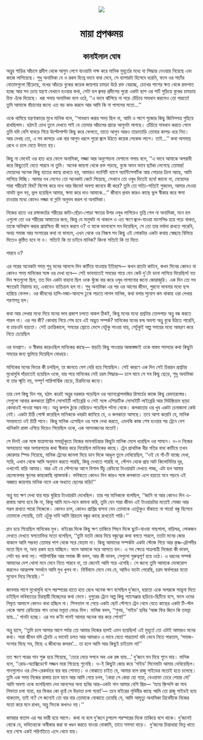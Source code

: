 <div align=center> <img src="./../metadata/images/মায়া-প্রপঞ্চময়.jpg" align="center" ></div>
<h1 align=center>মায়া প্রপঞ্চময়</h1>
<h2 align=center>কানাইলাল ঘোষ</h2>
&#x985;&#x9A8;&#x9CD;&#x9A8;&#x9C1;&#x9B0; &#x9B6;&#x9BE;&#x9DC;&#x9BF;&#x9B0; &#x986;&#x981;&#x99A;&#x9B2;&#x9C7; &#x9AA;&#x9CD;&#x9B0;&#x9A6;&#x9C0;&#x9AA; &#x9A5;&#x9C7;&#x995;&#x9C7; &#x986;&#x997;&#x9C1;&#x9A8; &#x9B2;&#x9C7;&#x997;&#x9C7; &#x9AF;&#x9BE;&#x993;&#x9DF;&#x9BE;&#x99F;&#x9BE; &#x9B2;&#x995;&#x9CD;&#x9B7; &#x995;&#x9B0;&#x9C7; &#x9AE;&#x9BE;&#x9A8;&#x9BF;&#x995; &#x9AE;&#x9C1;&#x9B9;&#x9C2;&#x9B0;&#x9CD;&#x9A4;&#x9C7;&#x9B0; &#x9AE;&#x9A7;&#x9CD;&#x9AF;&#x9C7; &#x9AF;&#x9BE; &#x9B8;&#x9BF;&#x9A6;&#x9CD;&#x9A7;&#x9BE;&#x9A8;&#x9CD;&#x9A4; &#x9A8;&#x9C7;&#x993;&#x9DF;&#x9BE;&#x9B0; &#x9A8;&#x9BF;&#x9DF;&#x9C7;&#x99B;&#x9C7; &#x98F;&#x9AC;&#x982; &#x995;&#x9BE;&#x99C;&#x9C7; &#x9B2;&#x9BE;&#x997;&#x9BF;&#x9DF;&#x9C7;&#x99B;&#x9C7;&#x964; &#x9B6;&#x9C1;&#x9A7;&#x9C1; &#x985;&#x9A8;&#x9BE;&#x9AE;&#x9BF;&#x995;&#x9BE; &#x9AF;&#x9C7; &#x993; &#x9B0;&#x995;&#x9AE; &#x9B9;&#x9BF;&#x982;&#x9B8;&#x9CD;&#x9B0; &#x9AD;&#x9BE;&#x9AC;&#x9C7; &#x9AC;&#x9BE;&#x9A7;&#x9BE; &#x9A6;&#x9C7;&#x9AC;&#x9C7;, &#x9B8;&#x9C7; &#x9AC;&#x9CD;&#x9AF;&#x9BE;&#x9AA;&#x9BE;&#x9B0;&#x99F;&#x9BE; &#x9B9;&#x9BF;&#x9B8;&#x9C7;&#x9AC;&#x9C7; &#x9A7;&#x9B0;&#x9C7;&#x9A8;&#x9BF;, &#x9AB;&#x9B2;&#x9C7; &#x993;&#x9B0; &#x9B6;&#x9BE;&#x9B0;&#x9CD;&#x99F;&#x9C7;&#x9B0; &#x9AC;&#x9CB;&#x9A4;&#x9BE;&#x9AE;&#x997;&#x9C1;&#x9B2;&#x9CB; &#x99B;&#x9BF;&#x981;&#x9DC;&#x9C7;&#x99B;&#x9C7;, &#x9A8;&#x996;&#x9C7;&#x9B0; &#x986;&#x981;&#x99A;&#x9DC;&#x9C7; &#x9AC;&#x9C1;&#x995;&#x9C7;&#x9B0; &#x995;&#x9DF;&#x9C7;&#x995; &#x99C;&#x9BE;&#x9DF;&#x997;&#x9BE;&#x9DF; &#x99A;&#x9BE;&#x9AE;&#x9DC;&#x9BE; &#x989;&#x9A0;&#x9C7; &#x9B0;&#x995;&#x9CD;&#x9A4; &#x9AC;&#x9C7;&#x9B0;&#x99A;&#x9CD;&#x99B;&#x9C7;, &#x99A;&#x9CB;&#x996;&#x9C7;&#x9B0; &#x9AA;&#x9BE;&#x9B6;&#x9C7;&#x9B0; &#x995;&#x9CD;&#x9B7;&#x9A4; &#x9A5;&#x9C7;&#x995;&#x9C7; &#x9B0;&#x995;&#x9CD;&#x9A4;&#x9AA;&#x9BE;&#x9A4; &#x9B9;&#x99A;&#x9CD;&#x99B;&#x9C7; &#x986;&#x9B0; &#x9B8;&#x9AC; &#x99A;&#x9C7;&#x9DF;&#x9C7; &#x9AF;&#x9A8;&#x9CD;&#x9A4;&#x9CD;&#x9B0;&#x9A3;&#x9BE; &#x9AF;&#x9C7;&#x996;&#x9BE;&#x9A8;&#x9C7; &#x9B9;&#x993;&#x9DF;&#x9BE;&#x9B0; &#x995;&#x9A5;&#x9BE;, &#x9B8;&#x9C7;&#x99F;&#x9BE; &#x9B9;&#x9B2; &#x99C;&#x9CD;&#x9AC;&#x9B2;&#x9A8;&#x9CD;&#x9A4; &#x9AA;&#x9CD;&#x9B0;&#x9A6;&#x9C0;&#x9AA;&#x9C7;&#x9B0; &#x9AA;&#x9C1;&#x9B0;&#x9CB; &#x98F;&#x995;&#x99F;&#x9BE; &#x99B;&#x9BE;&#x9AA; &#x993;&#x9B0; &#x9B6;&#x9BE;&#x9B0;&#x9CD;&#x99F; &#x9AA;&#x9C1;&#x9DC;&#x9BF;&#x9DF;&#x9C7; &#x9AC;&#x9C1;&#x995;&#x9C7;&#x9B0; &#x99A;&#x9BE;&#x9AE;&#x9DC;&#x9BE;&#x9DF; &#x99A;&#x9BF;&#x9B9;&#x9CD;&#x9A8; &#x98F;&#x981;&#x995;&#x9C7; &#x9A6;&#x9BF;&#x9DF;&#x9C7;&#x99B;&#x9C7;&#x964; &#x9A7;&#x9B0;&#x9BE; &#x997;&#x9B2;&#x9BE;&#x9DF; &#x985;&#x9A8;&#x9BE;&#x9AE;&#x9BF;&#x995;&#x9BE; &#x9AC;&#x9B2;&#x9C7; &#x993;&#x9A0;&#x9C7;, &#x2018;&#x2018;&#x98F; &#x9AD;&#x9BE;&#x9AC;&#x9C7; &#x99D;&#x9BE;&#x981;&#x9AA;&#x9BF;&#x9DF;&#x9C7; &#x9A8;&#x9BE; &#x9AA;&#x9DC;&#x9C7; &#x99A;&#x9C7;&#x981;&#x99A;&#x9BF;&#x9DF;&#x9C7; &#x9B8;&#x9BE;&#x9AC;&#x9A7;&#x9BE;&#x9A8; &#x995;&#x9B0;&#x9B2;&#x9C7;&#x993; &#x9A4;&#x9CB; &#x9AA;&#x9BE;&#x9B0;&#x9A4;&#x9C7;! &#x9A4;&#x9C1;&#x9AE;&#x9BF; &#x986;&#x9AE;&#x9BE;&#x995;&#x9C7; &#x9AC;&#x9BE;&#x981;&#x99A;&#x9BE;&#x9A8;&#x9CB;&#x9B0; &#x99C;&#x9A8;&#x9CD;&#x9AF;&#x9C7; &#x98F;&#x9A4; &#x9AC;&#x9DC; &#x995;&#x9BE;&#x9A3;&#x9CD;&#x9A1; &#x995;&#x9B0;&#x9B2;&#x9C7; &#x986;&#x9B0; &#x986;&#x9AE;&#x9BF; &#x995;&#x9BF; &#x9A8;&#x9BE; &#x9AA;&#x9BE;&#x997;&#x9B2;&#x9C7;&#x9B0; &#x9AE;&#x9A4;&#x9CB;...&#x2019;&#x2019;<br> <br>&#x993;&#x995;&#x9C7; &#x9A5;&#x9BE;&#x9AE;&#x9BF;&#x9DF;&#x9C7; &#x9AF;&#x9A8;&#x9CD;&#x9A4;&#x9CD;&#x9B0;&#x9A3;&#x9BE;&#x995;&#x9BE;&#x9A4;&#x9B0; &#x9AE;&#x9C1;&#x996;&#x9C7; &#x9AE;&#x9BE;&#x9A8;&#x9BF;&#x995; &#x9AC;&#x9B2;&#x9C7;, &#x2018;&#x2018;&#x9B8;&#x9BE;&#x9AC;&#x9A7;&#x9BE;&#x9A8; &#x995;&#x9B0;&#x9BE;&#x9B0; &#x9B8;&#x9AE;&#x9DF; &#x99B;&#x9BF;&#x9B2; &#x9A8;&#x9BE;, &#x986;&#x9AE;&#x9BF; &#x993; &#x9AA;&#x9BE;&#x9B6;&#x9C7; &#x9AA;&#x9C1;&#x99C;&#x9CB;&#x9B0; &#x995;&#x9BF;&#x99B;&#x9C1; &#x99C;&#x9BF;&#x9A8;&#x9BF;&#x9B8;&#x9AA;&#x9A4;&#x9CD;&#x9B0; &#x997;&#x9C1;&#x99B;&#x9BF;&#x9DF;&#x9C7; &#x9B0;&#x9BE;&#x996;&#x99B;&#x9BF;&#x9B2;&#x9BE;&#x9AE;&#x964; &#x9B9;&#x9A0;&#x9BE;&#x9CE;&#x987; &#x99A;&#x9CB;&#x996; &#x9A4;&#x9C1;&#x9B2;&#x9C7; &#x9A6;&#x9C7;&#x996;&#x9A4;&#x9C7; &#x9AA;&#x9BE;&#x987; &#x9AF;&#x9C7; &#x9A4;&#x9CB;&#x9AE;&#x9BE;&#x9B0; &#x986;&#x981;&#x99A;&#x9B2;&#x9C7;&#x9B0; &#x9AA;&#x9CD;&#x9B0;&#x9BE;&#x9A8;&#x9CD;&#x9A4;&#x9C7; &#x986;&#x997;&#x9C1;&#x9A8;&#x99F;&#x9BE; &#x9B2;&#x9BE;&#x997;&#x99B;&#x9C7;&#x964; &#x99A;&#x9C7;&#x981;&#x99A;&#x9BF;&#x9DF;&#x9C7; &#x9B8;&#x9BE;&#x9AC;&#x9A7;&#x9BE;&#x9A8; &#x995;&#x9B0;&#x9A4;&#x9C7; &#x997;&#x9C7;&#x9B2;&#x9C7; &#x9A4;&#x9C1;&#x9AE;&#x9BF; &#x9AF;&#x9A6;&#x9BF; &#x9AC;&#x9C7;&#x9B6;&#x9BF; &#x998;&#x9BE;&#x9AC;&#x9DC;&#x9C7; &#x997;&#x9BF;&#x9DF;&#x9C7; &#x989;&#x9B2;&#x9CD;&#x99F;&#x9CB;&#x9AA;&#x9BE;&#x9B2;&#x9CD;&#x99F;&#x9BE; &#x995;&#x9BF;&#x99B;&#x9C1; &#x995;&#x9B0;&#x9C7; &#x9AB;&#x9C7;&#x9B2;&#x9A4;&#x9C7;, &#x9A4;&#x9BE;&#x9A4;&#x9C7; &#x986;&#x997;&#x9C1;&#x9A8; &#x986;&#x9B0;&#x993; &#x9A4;&#x9BE;&#x9DC;&#x9BE;&#x9A4;&#x9BE;&#x9DC;&#x9BF; &#x9A4;&#x9CB;&#x9AE;&#x9BE;&#x9B0; &#x995;&#x9BE;&#x9AA;&#x9DC; &#x9A7;&#x9B0;&#x9C7; &#x9A8;&#x9BF;&#x9A4;&#x964; &#x986;&#x9B0; &#x9A6;&#x9C7;&#x996;&#x99B; &#x9A4;&#x9CB;, &#x98F; &#x9B8;&#x9AC; &#x995;&#x9BE;&#x9AA;&#x9DC;&#x9C7; &#x98F;&#x995; &#x9AC;&#x9BE;&#x9B0; &#x986;&#x997;&#x9C1;&#x9A8; &#x9A7;&#x9B0;&#x9B2;&#x9C7; &#x9AA;&#x9C1;&#x9B0;&#x9CB; &#x99C;&#x9CD;&#x9AC;&#x9B2;&#x9C7; &#x989;&#x9A0;&#x9A4;&#x9C7; &#x995;&#x9DF;&#x9C7;&#x995; &#x9B8;&#x9C7;&#x995;&#x9C7;&#x9A8;&#x9CD;&#x9A1; &#x9B2;&#x9BE;&#x997;&#x9C7;&#x964; &#x9A4;&#x9BE;&#x987;...&#x2019;&#x2019; &#x995;&#x9A5;&#x9BE; &#x985;&#x9B8;&#x9AE;&#x9BE;&#x9AA;&#x9CD;&#x9A4; &#x9B0;&#x9C7;&#x996;&#x9C7; &#x993; &#x99A;&#x9B2;&#x9C7; &#x9AF;&#x9C7;&#x9A4;&#x9C7; &#x989;&#x9A6;&#x9CD;&#x9AF;&#x9A4; &#x9B9;&#x9DF;&#x964;&#xA0;<br> <br>&#x995;&#x9BF;&#x99B;&#x9C1; &#x9A8;&#x9BE; &#x9AD;&#x9C7;&#x9AC;&#x9C7;&#x987; &#x993;&#x9B0; &#x9B9;&#x9BE;&#x9A4; &#x9A7;&#x9B0;&#x9C7; &#x9AB;&#x9C7;&#x9B2;&#x9C7; &#x985;&#x9A8;&#x9BE;&#x9AE;&#x9BF;&#x995;&#x9BE;, &#x9B2;&#x99C;&#x9CD;&#x99C;&#x9BE; &#x986;&#x9B0; &#x985;&#x9A8;&#x9C1;&#x9B6;&#x9CB;&#x99A;&#x9A8;&#x9BE; &#x9AE;&#x9C7;&#x9B6;&#x9BE;&#x9A8;&#x9CB; &#x997;&#x9B2;&#x9BE;&#x9DF; &#x9AC;&#x9B2;&#x9C7;, &#x2018;&#x2018;&#x98F; &#x9AD;&#x9BE;&#x9AC;&#x9C7; &#x986;&#x9AE;&#x9BE;&#x995;&#x9C7; &#x985;&#x9AA;&#x9B0;&#x9BE;&#x9A7;&#x9C0; &#x995;&#x9B0;&#x9C7; &#x995;&#x9BF;&#x99B;&#x9C1;&#x9A4;&#x9C7;&#x987; &#x9AF;&#x9C7;&#x9A4;&#x9C7; &#x9AA;&#x9BE;&#x9B0;&#x9AC;&#x9C7; &#x9A8;&#x9BE; &#x9A4;&#x9C1;&#x9AE;&#x9BF;&#x964; &#x985;&#x9A8;&#x9C7;&#x995; &#x99C;&#x9BE;&#x9DF;&#x997;&#x9BE; &#x9A5;&#x9C7;&#x995;&#x9C7; &#x9B0;&#x995;&#x9CD;&#x9A4; &#x9AA;&#x9DC;&#x99B;&#x9C7;, &#x9AC;&#x9C1;&#x995;&#x9C7; &#x985;&#x9AE;&#x9A8; &#x9AD;&#x9BE;&#x9AC;&#x9C7; &#x99B;&#x9CD;&#x9AF;&#x9BE;&#x981;&#x995;&#x9BE; &#x9B2;&#x9C7;&#x997;&#x9C7;&#x99B;&#x9C7; &#x9A4;&#x9CB;&#x9AE;&#x9BE;&#x9B0;! &#x9AE;&#x9C7;&#x9DF;&#x9C7;&#x9A6;&#x9C7;&#x9B0; &#x985;&#x9A8;&#x9C7;&#x995; &#x995;&#x9BF;&#x99B;&#x9C1; &#x9B9;&#x9BE;&#x9A4;&#x9C7;&#x9B0; &#x995;&#x9BE;&#x99B;&#x9C7; &#x9B0;&#x9BE;&#x996;&#x9A4;&#x9C7; &#x9B9;&#x9DF;, &#x986;&#x9AE;&#x9BE;&#x9B0;&#x993; &#x9AD;&#x9CD;&#x9AF;&#x9BE;&#x9A8;&#x9BF;&#x99F;&#x9BF; &#x9AC;&#x9CD;&#x9AF;&#x9BE;&#x997;&#x9C7; &#x985;&#x9CD;&#x9AF;&#x9BE;&#x9A8;&#x9CD;&#x99F;&#x9BF;&#x9B8;&#x9C7;&#x9AA;&#x99F;&#x9BF;&#x995; &#x986;&#x9B0; &#x9AA;&#x9CB;&#x9DC;&#x9BE;&#x9B0; &#x995;&#x9CD;&#x9B0;&#x9BF;&#x9AE; &#x986;&#x99B;&#x9C7;, &#x986;&#x9AE;&#x9BF; &#x9B2;&#x9BE;&#x997;&#x9BF;&#x9DF;&#x9C7; &#x9A6;&#x9BF;&#x99A;&#x9CD;&#x99B;&#x9BF;&#x964; &#x986;&#x9AE;&#x9BE;&#x9B0; &#x9A8;&#x996; &#x9B2;&#x9C7;&#x997;&#x9C7;&#x993; &#x9A4;&#x9CB; &#x985;&#x9A8;&#x9C7;&#x995;&#x99F;&#x9BE; &#x995;&#x9C7;&#x99F;&#x9C7; &#x997;&#x9BF;&#x9DF;&#x9C7;&#x99B;&#x9C7;, &#x9B8;&#x9C7;&#x996;&#x9BE;&#x9A8;&#x9C7; &#x9A4;&#x9CB; &#x993;&#x9B7;&#x9C1;&#x9A7; &#x9A6;&#x9BF;&#x9A4;&#x9C7;&#x987; &#x9B9;&#x9AC;&#x9C7;! &#x99C;&#x9BE;&#x9A8;&#x9CB; &#x9A8;&#x9BE;, &#x9AE;&#x9C7;&#x9DF;&#x9C7;&#x9A6;&#x9C7;&#x9B0; &#x9B8;&#x9BE;&#x9B0;&#x9BE; &#x9B6;&#x9B0;&#x9C0;&#x9B0;&#x9C7;&#x987; &#x9AC;&#x9BF;&#x9B7;? &#x9AC;&#x9BF;&#x9B6;&#x9C7;&#x9B7; &#x995;&#x9B0;&#x9C7; &#x9A8;&#x996;&#x9C7; &#x986;&#x9B0; &#x99C;&#x9BF;&#x9AD;&#x9C7;! &#x985;&#x9AC;&#x9B6;&#x9CD;&#x9AF; &#x99C;&#x9BE;&#x9A8;&#x9AC;&#x9C7; &#x995;&#x9C0; &#x995;&#x9B0;&#x9C7;? &#x9A4;&#x9C1;&#x9AE;&#x9BF; &#x9A4;&#x9CB; &#x9B8;&#x9A4;&#x9CD;&#x9AF;&#x9BF;-&#x9B8;&#x9A4;&#x9CD;&#x9AF;&#x9BF;&#x987; &#x9B6;&#x9C1;&#x995;&#x9A6;&#x9C7;&#x9AC;, &#x986;&#x9AE;&#x9BE;&#x9B0; &#x9A6;&#x9C7;&#x993;&#x9DF;&#x9BE; &#x9A8;&#x9BE;&#x9AE;&#x99F;&#x9BE; &#x9AD;&#x9C1;&#x9B2; &#x9A8;&#x9DF;, &#x9AD;&#x9C1;&#x9B2; &#x9B9;&#x9DF;&#x9C7;&#x99B;&#x9BF;&#x9B2; &#x986;&#x9AE;&#x9BE;&#x9B0;, &#x995;&#x9CD;&#x9B7;&#x9AE;&#x9BE; &#x995;&#x9B0;&#x9C7; &#x9A6;&#x9BE;&#x993; &#x986;&#x9AE;&#x9BE;&#x995;&#x9C7;...&#x2019;&#x2019; &#x99C;&#x9C0;&#x9AC;&#x9A8;&#x9C7; &#x9AA;&#x9CD;&#x9B0;&#x9A5;&#x9AE; &#x995;&#x9BE;&#x9B0;&#x993; &#x995;&#x9BE;&#x99B;&#x9C7; &#x9AD;&#x9C1;&#x9B2; &#x9B8;&#x9CD;&#x9AC;&#x9C0;&#x995;&#x9BE;&#x9B0; &#x995;&#x9B0;&#x9C7; &#x995;&#x9CD;&#x9B7;&#x9AE;&#x9BE; &#x99A;&#x9BE;&#x993;&#x9DF;&#x9BE;&#x9B0; &#x9AE;&#x9A7;&#x9CD;&#x9AF;&#x9C7; &#x995;&#x9CB;&#x9A8;&#x993; &#x9B2;&#x99C;&#x9CD;&#x99C;&#x9BE; &#x9AC;&#x9BE; &#x997;&#x9CD;&#x9B2;&#x9BE;&#x9A8;&#x9BF; &#x985;&#x9A8;&#x9C1;&#x9AD;&#x9AC; &#x995;&#x9B0;&#x9B2; &#x9A8;&#x9BE; &#x985;&#x9A8;&#x9BE;&#x9AE;&#x9BF;&#x995;&#x9BE;&#x964;&#xA0;<br> <br>&#x9A8;&#x9BF;&#x99C;&#x9C7;&#x9B0; &#x9B9;&#x9BE;&#x9A4;&#x9C7; &#x993;&#x9B0; &#x9B0;&#x995;&#x9CD;&#x9B7;&#x9BE;&#x995;&#x9B0;&#x9CD;&#x9A4;&#x9BE;&#x9B0; &#x9B6;&#x9B0;&#x9C0;&#x9B0;&#x9C7;&#x9B0; &#x995;&#x9BE;&#x99F;&#x9BE;-&#x99B;&#x9C7;&#x981;&#x9DC;&#x9BE;-&#x9AA;&#x9CB;&#x9DC;&#x9BE; &#x995;&#x9CD;&#x9B7;&#x9A4;&#x9C7;&#x9B0; &#x989;&#x9AA;&#x9B0; &#x993;&#x9B7;&#x9C1;&#x9A7; &#x9B2;&#x9BE;&#x997;&#x9BF;&#x9DF;&#x9C7;&#x993; &#x9A4;&#x9C3;&#x9AA;&#x9CD;&#x9A4;&#x9BF; &#x9AA;&#x9C7;&#x9B2; &#x9A8;&#x9BE; &#x985;&#x9A8;&#x9BE;&#x9AE;&#x9BF;&#x995;&#x9BE;, &#x9AE;&#x9A8;&#x9C7; &#x9B9;&#x9B2; &#x98F;&#x997;&#x9C1;&#x9B2;&#x9CB; &#x9A4;&#x9CB; &#x993;&#x9B0; &#x9B6;&#x9B0;&#x9C0;&#x9B0;&#x9C7;&#x9B0; &#x986;&#x998;&#x9BE;&#x9A4;&#x9C7;&#x9B0; &#x99C;&#x9A8;&#x9CD;&#x9AF;, &#x995;&#x9BF;&#x9A8;&#x9CD;&#x9A4;&#x9C1; &#x9AF;&#x9C7; &#x9AE;&#x9BE;&#x9A8;&#x9C1;&#x9B7;&#x99F;&#x9BE; &#x9A8;&#x9BE; &#x9A5;&#x9BE;&#x995;&#x9B2;&#x9C7; &#x993; &#x98F;&#x9A4; &#x995;&#x9CD;&#x9B7;&#x9A3;&#x9C7; &#x99C;&#x9CD;&#x9AC;&#x9B2;&#x9C7;-&#x9AF;&#x9BE;&#x993;&#x9DF;&#x9BE; &#x9AE;&#x9BE;&#x982;&#x9B8;&#x9AA;&#x9BF;&#x9A3;&#x9CD;&#x9A1; &#x9B9;&#x9DF;&#x9C7; &#x9AA;&#x9DC;&#x9C7; &#x9A5;&#x9BE;&#x995;&#x9A4;, &#x9A4;&#x9BE;&#x995;&#x9C7; &#x985;&#x9AC;&#x9BF;&#x9B6;&#x9CD;&#x9AC;&#x9BE;&#x9B8; &#x995;&#x9B0;&#x9BE;&#x9B0; &#x9AA;&#x9CD;&#x9B0;&#x9BE;&#x9DF;&#x9B6;&#x9CD;&#x99A;&#x9BF;&#x9A4;&#x9CD;&#x9A4; &#x995;&#x9C0; &#x9AD;&#x9BE;&#x9AC;&#x9C7; &#x995;&#x9B0;&#x9AC;&#x9C7; &#x993;? &#x993; &#x9AF;&#x9BE;&#x995;&#x9C7; &#x9AD;&#x9BE;&#x9B2;&#x9AC;&#x9C7;&#x9B8;&#x9C7; &#x9AE;&#x9A8; &#x9A6;&#x9BF;&#x9DF;&#x9C7;&#x99B;&#x9BF;&#x9B2;, &#x9B8;&#x9C7; &#x9A4;&#x9CB; &#x9A4;&#x9BE;&#x9B0; &#x9AE;&#x9B0;&#x9CD;&#x9AF;&#x9BE;&#x9A6;&#x9BE; &#x9B0;&#x9BE;&#x996;&#x9A4;&#x9C7; &#x9AA;&#x9BE;&#x9B0;&#x9C7;&#x9A8;&#x9BF;, &#x985;&#x9A5;&#x99A; &#x9B8;&#x9AE;&#x9BE;&#x99C; &#x986;&#x9B0; &#x9B8;&#x982;&#x9B8;&#x9BE;&#x9B0;&#x9C7;&#x9B0; &#x995;&#x9A5;&#x9BE; &#x9A8;&#x9BE; &#x9AD;&#x9BE;&#x9AC;&#x9B2;&#x9C7;, &#x98F;&#x996;&#x9A8; &#x9A5;&#x9C7;&#x995;&#x9C7; &#x993;&#x9B0; &#x9A8;&#x9BF;&#x99C;&#x9B8;&#x9CD;&#x9AC; &#x9B8;&#x9AC; &#x995;&#x9BF;&#x99B;&#x9C1; &#x98F;&#x987; &#x9B2;&#x9CB;&#x995;&#x99F;&#x9BE;&#x9B0; &#x98F;&#x995;&#x99F;&#x9BE; &#x995;&#x9A5;&#x9BE;&#x9DF; &#x9B8;&#x9CD;&#x9AC;&#x9C7;&#x99A;&#x9CD;&#x99B;&#x9BE;&#x9DF; &#x9AC;&#x9BF;&#x9B2;&#x9BF;&#x9DF;&#x9C7; &#x9A6;&#x9BF;&#x9A4;&#x9C7;&#x993; &#x995;&#x9C1;&#x9A3;&#x9CD;&#x9A0;&#x9BF;&#x9A4; &#x9B9;&#x9AC;&#x9C7; &#x9A8;&#x9BE; &#x993;&#x964; &#x9B8;&#x9A4;&#x9CD;&#x9AF;&#x9BF;&#x987; &#x995;&#x9BF; &#x9A4;&#x9BE; &#x99A;&#x9BE;&#x987;&#x9AC;&#x9C7; &#x9AE;&#x9BE;&#x9A8;&#x9BF;&#x995;? &#x995;&#x9BF;&#x982;&#x9AC;&#x9BE; &#x9B8;&#x9A4;&#x9CD;&#x9AF;&#x9BF;&#x987; &#x995;&#x9BF; &#x9A4;&#x9BE; &#x9A6;&#x9BF;&#x9A4;&#x9C7;&#xA0;<br> <br>&#x9AA;&#x9BE;&#x9B0;&#x9AC;&#x9C7; &#x993;?<br> <br>&#x98F;&#x9B0; &#x9AA;&#x9B0;&#x9C7;&#x9B0; &#x985;&#x9A8;&#x9C7;&#x995;&#x99F;&#x9BE; &#x9B8;&#x9AE;&#x9DF; &#x9B6;&#x9C1;&#x9A7;&#x9C1; &#x9AE;&#x9A8;&#x9C7;&#x9B0; &#x986;&#x9A8;&#x9A8;&#x9CD;&#x9A6;&#x9C7; &#x9A6;&#x9BF;&#x9A8; &#x995;&#x9BE;&#x99F;&#x9BF;&#x9DF;&#x9C7; &#x9AF;&#x9BE;&#x993;&#x9DF;&#x9BE;&#x9B0; &#x987;&#x9A4;&#x9BF;&#x9B9;&#x9BE;&#x9B8;&#x2014; &#x995;&#x996;&#x9A8; &#x9B0;&#x9BE;&#x9A4;&#x99F;&#x9BE; &#x995;&#x9BE;&#x99F;&#x9AC;&#x9C7;, &#x995;&#x996;&#x9A8; &#x9A6;&#x9BF;&#x9A8;&#x9C7;&#x9B0; &#x995;&#x9CB;&#x9A8;&#x993; &#x9A8;&#x9BE; &#x995;&#x9CB;&#x9A8;&#x993; &#x9B8;&#x9AE;&#x9DF; &#x9AE;&#x9BE;&#x9A8;&#x9BF;&#x995;&#x9C7;&#x9B0; &#x9B8;&#x999;&#x9CD;&#x997;&#x9C7; &#x993;&#x9B0; &#x9A6;&#x9C7;&#x996;&#x9BE; &#x9B9;&#x9AC;&#x9C7;&#x2014; &#x9B8;&#x9C7;&#x987; &#x9AD;&#x9BE;&#x9AC;&#x9A8;&#x9BE;&#x9A4;&#x9C7;&#x987; &#x9B8;&#x9AE;&#x9DF;&#x9C7;&#x9B0; &#x997;&#x9BE;&#x9DF;&#x9C7; &#x9AF;&#x9C7;&#x9A8; &#x995;&#x9C7;&#x989; &#x9A6;&#x9C1;&#x2019;&#x99F;&#x9CB; &#x9A1;&#x9BE;&#x9A8;&#x9BE; &#x9B2;&#x9BE;&#x997;&#x9BF;&#x9DF;&#x9C7; &#x9A6;&#x9BF;&#x9DF;&#x9C7;&#x99B;&#x9BF;&#x9B2;! &#x9AF;&#x9A4; &#x9A6;&#x9BF;&#x9A8; &#x995;&#x9CD;&#x9B7;&#x9A4;&#x997;&#x9C1;&#x9B2;&#x9CB; &#x99B;&#x9BF;&#x9B2;, &#x9A4;&#x9A4; &#x9A6;&#x9BF;&#x9A8; &#x98F;&#x995;&#x99F;&#x9BE; &#x9AC;&#x9BE;&#x9B9;&#x9BE;&#x9A8;&#x9BE; &#x99B;&#x9BF;&#x9B2; &#x993;&#x995;&#x9C7; &#x996;&#x9C1;&#x981;&#x99C;&#x9C7; &#x9AC;&#x9BE;&#x9B0; &#x995;&#x9B0;&#x9C7; &#x993;&#x9B7;&#x9C1;&#x9A7; &#x9B2;&#x9BE;&#x997;&#x9BE;&#x9A8;&#x9CB;&#x9B0; &#x99C;&#x9A8;&#x9CD;&#x9AF;&#x9C7; &#x99C;&#x9CB;&#x9B0;&#x9BE;&#x99C;&#x9C1;&#x9B0;&#x9BF;&#x964; &#x98F;&#x995; &#x9A6;&#x9BF;&#x9A8; &#x9A4;&#x9CB; &#x9B8;&#x9AC; &#x995;&#x9CD;&#x9B7;&#x9A4;&#x9C7;&#x9B0;&#x987; &#x9A8;&#x9BF;&#x9B0;&#x9BE;&#x9AE;&#x9DF; &#x9B9;&#x9DF;, &#x98F;&#x996;&#x9BE;&#x9A8;&#x9C7;&#x993; &#x9AC;&#x9CD;&#x9AF;&#x9A4;&#x9BF;&#x995;&#x9CD;&#x9B0;&#x9AE; &#x9B9;&#x9B2; &#x9A8;&#x9BE;&#x964; &#x9B6;&#x9C1;&#x9A7;&#x9C1; &#x985;&#x9A8;&#x9BE;&#x9AE;&#x9BF;&#x995;&#x9BE; &#x98F;&#x9B0; &#x9AA;&#x9B0; &#x993;&#x9B0; &#x986;&#x997;&#x9C7;&#x9B0; &#x99C;&#x9C0;&#x9AC;&#x9A8;, &#x9AA;&#x9C1;&#x9B0;&#x9A8;&#x9CB; &#x9AD;&#x9BE;&#x9AC;&#x9A8;&#x9BE;&#x9B0; &#x9AE;&#x9A7;&#x9CD;&#x9AF;&#x9C7; &#x99B;&#x9A8;&#x9CD;&#x9A6; &#x9B9;&#x9BE;&#x9B0;&#x9BF;&#x9DF;&#x9C7; &#x9AB;&#x9C7;&#x9B2;&#x9B2;&#x964; &#x993;&#x9B0; &#x99C;&#x9C0;&#x9AC;&#x9A8;&#x9C7;&#x9B0; &#x9B9;&#x9BE;&#x9B8;&#x9BF;-&#x9AE;&#x99C;&#x9BE;-&#x986;&#x9A8;&#x9A8;&#x9CD;&#x9A6;&#x9C7; &#x9A2;&#x9C1;&#x995;&#x9C7; &#x9AA;&#x9DC;&#x9A4;&#x9C7; &#x9B2;&#x9BE;&#x997;&#x9B2; &#x9AE;&#x9BE;&#x9A8;&#x9BF;&#x995;, &#x995;&#x9A5;&#x9BE; &#x9AC;&#x9B2;&#x9BE;&#x9B0; &#x9B8;&#x9C1;&#x9AF;&#x9CB;&#x997; &#x995;&#x9AE; &#x9A5;&#x9BE;&#x995;&#x9BE;&#x9DF; &#x993;&#x9B0;&#x9BE; &#x9B2;&#x9C7;&#x996;&#x9BE;&#x9B0; &#x9B6;&#x9B0;&#x9A3;&#x9BE;&#x9AA;&#x9A8;&#x9CD;&#x9A8; &#x9B9;&#x9B2;&#x964;<br> <br>&#x995;&#x9A5;&#x9BE; &#x986;&#x9B0; &#x9B2;&#x9C7;&#x996;&#x9BE;&#x9B0; &#x9AE;&#x9A7;&#x9CD;&#x9AF;&#x9C7; &#x9A6;&#x9BF;&#x9DF;&#x9C7; &#x9AE;&#x9A8;&#x9C7;&#x9B0; &#x9AD;&#x9BE;&#x9AC; &#x9AA;&#x9CD;&#x9B0;&#x995;&#x9BE;&#x9B6; &#x99A;&#x9B2;&#x9A4;&#x9C7; &#x9A5;&#x9BE;&#x995;&#x9B2; &#x9A0;&#x9BF;&#x995;&#x987;, &#x995;&#x9BF;&#x9A8;&#x9CD;&#x9A4;&#x9C1; &#x9AE;&#x9A8;&#x9C7;&#x9B0; &#x9AE;&#x9A7;&#x9CD;&#x9AF;&#x9C7; &#x9AA;&#x9CD;&#x9B0;&#x9B6;&#x9CD;&#x9A8;&#x99F;&#x9BE;&#x9B0; &#x9A4;&#x9CB;&#x9B2;&#x9AA;&#x9BE;&#x9DC; &#x985;&#x9A8;&#x9CD;&#x9A8;&#x9C1; &#x9AC;&#x9A8;&#x9CD;&#x9A7; &#x995;&#x9B0;&#x9A4;&#x9C7; &#x9AA;&#x9BE;&#x9B0;&#x9B2; &#x9A8;&#x9BE;&#x964; &#x98F;&#x9B0; &#x9AA;&#x9B0; &#x995;&#x9C0;? &#x995;&#x9CB;&#x9A5;&#x9BE;&#x9DF; &#x997;&#x9BF;&#x9DF;&#x9C7; &#x9B6;&#x9C7;&#x9B7; &#x9B9;&#x9AC;&#x9C7; &#x98F;&#x987; &#x985;&#x9A6;&#x9CD;&#x9AD;&#x9C1;&#x9A4; &#x9B8;&#x9AE;&#x9CD;&#x9AA;&#x9B0;&#x9CD;&#x995;? &#x9AE;&#x9BE;&#x9A8;&#x9BF;&#x995;&#x9C7;&#x9B0; &#x9AE;&#x9A8;&#x9C7;&#x9B0; &#x9A6;&#x9CD;&#x9AC;&#x9A8;&#x9CD;&#x9A6;&#x9CD;&#x9AC; &#x985;&#x9AC;&#x9B6;&#x9CD;&#x9AF; &#x985;&#x9A8;&#x9CD;&#x9A8;&#x9C1; &#x9AC;&#x9C1;&#x99D;&#x9C7; &#x989;&#x9A0;&#x9A4;&#x9C7; &#x9AA;&#x9BE;&#x9B0;&#x9C7;&#x9A8;&#x9BF;, &#x9AC;&#x9BE; &#x99A;&#x9BE;&#x9DF;&#x993;&#x9A8;&#x9BF; &#x9B9;&#x9DF;&#x9A4;&#x9CB;&#x964; &#x9B8;&#x9C7;&#x987; &#x995;&#x9CD;&#x9B0;&#x9BE;&#x9A8;&#x9CD;&#x9A4;&#x9BF;&#x995;&#x9BE;&#x9B2;&#x9C7;, &#x9B8;&#x9AE;&#x9DF;&#x9C7;&#x9B0; &#x9B8;&#x9CD;&#x9B0;&#x9CB;&#x9A4;&#x9C7; &#x9AD;&#x9C7;&#x9B8;&#x9C7; &#x9AF;&#x9C7;&#x99F;&#x9C1;&#x995;&#x9C1; &#x9AA;&#x9BE;&#x993;&#x9DF;&#x9BE; &#x9AF;&#x9BE;&#x9DF;, &#x9B8;&#x9C7;&#x99F;&#x9C1;&#x995;&#x9C1;&#x987; &#x985;&#x9B2;&#x9CD;&#x9AA; &#x9B8;&#x9AE;&#x9DF;&#x9C7;&#x9B0; &#x9AE;&#x9A7;&#x9CD;&#x9AF;&#x9C7; &#x986;&#x9B9;&#x9B0;&#x9A3; &#x995;&#x9B0;&#x9C7; &#x9A8;&#x9BF;&#x9A4;&#x9C7; &#x99A;&#x9C7;&#x9DF;&#x9C7;&#x99B;&#x9BF;&#x9B2;&#xA0;<br> <br>&#x993;&#x9B0; &#x9AE;&#x9A8;&#x9AA;&#x9CD;&#x9B0;&#x9BE;&#x9A3;&#x964; &#x993; &#x9B8;&#x9CD;&#x9AC;&#x9C0;&#x995;&#x9BE;&#x9B0; &#x995;&#x9B0;&#x9C7;&#x993;&#x99B;&#x9BF;&#x9B2; &#x9AE;&#x9BE;&#x9A8;&#x9BF;&#x995;&#x9C7;&#x9B0; &#x995;&#x9BE;&#x99B;&#x9C7;&#x2014; &#x9AC;&#x9BE;&#x9DC;&#x9A4;&#x9BF; &#x995;&#x9BF;&#x99B;&#x9C1; &#x9AA;&#x9BE;&#x993;&#x9DF;&#x9BE;&#x9B0; &#x986;&#x995;&#x9BE;&#x999;&#x9CD;&#x995;&#x9CD;&#x9B7;&#x9BE;&#x987; &#x993;&#x995;&#x9C7; &#x9AC;&#x9BE;&#x9B8;&#x9CD;&#x9A4;&#x9AC; &#x9B8;&#x9AE;&#x9B8;&#x9CD;&#x9AF;&#x9BE;&#x9B0; &#x995;&#x9A5;&#x9BE; &#x995;&#x9BF;&#x99B;&#x9C1;&#x99F;&#x9BE; &#x9B8;&#x9AE;&#x9DF;&#x9C7;&#x9B0; &#x99C;&#x9A8;&#x9CD;&#x9AF; &#x9AD;&#x9C1;&#x9B2;&#x9BF;&#x9DF;&#x9C7; &#x9A6;&#x9BF;&#x9DF;&#x9C7;&#x99B;&#x9BF;&#x9B2; &#x9AC;&#x9CB;&#x9A7;&#x9B9;&#x9DF;&#x964;<br> <br>&#x9AE;&#x9BE;&#x9A8;&#x9BF;&#x995;&#x9C7;&#x9B0; &#x9AE;&#x9A8;&#x9C7;&#x9B0; &#x9AD;&#x9BF;&#x9A4;&#x9B0; &#x995;&#x9C0; &#x99A;&#x9B2;&#x99B;&#x9BF;&#x9B2;, &#x9A4;&#x9BE; &#x99C;&#x9BE;&#x9A8;&#x9A4;&#x9C7; &#x9AC;&#x9C7;&#x9B6; &#x9A6;&#x9C7;&#x9B0;&#x9BF; &#x9B9;&#x9DF;&#x9C7; &#x997;&#x9BF;&#x9DF;&#x9C7;&#x99B;&#x9BF;&#x9B2;&#x964; &#x9B8;&#x9C7;&#x987; &#x995;&#x9BE;&#x9B0;&#x9A3;&#x9C7; &#x98F;&#x995; &#x9A6;&#x9BF;&#x9A8; &#x9B8;&#x9C7;&#x987; &#x99A;&#x9BF;&#x9B0;&#x9A8;&#x9CD;&#x9A4;&#x9A8; &#x9AA;&#x9CD;&#x9B0;&#x9B6;&#x9CD;&#x9A8;&#x99F;&#x9BE;&#x9B0; &#x9AE;&#x9C1;&#x996;&#x9CB;&#x9AE;&#x9C1;&#x996;&#x9BF; &#x9A6;&#x9BE;&#x981;&#x9DC;&#x9BE;&#x9A4;&#x9C7;&#x987; &#x9B9;&#x9DF;&#x9C7;&#x99B;&#x9BF;&#x9B2; &#x993;&#x995;&#x9C7;, &#x9AF;&#x9BE;&#x9B0; &#x9AA;&#x9B0;&#x9C7; &#x9AE;&#x9BE;&#x9A8;&#x9BF;&#x995;&#x9C7;&#x9B0; &#x9B8;&#x9C7;&#x987; &#x99A;&#x9B0;&#x9AE; &#x9B8;&#x9BF;&#x9A6;&#x9CD;&#x9A7;&#x9BE;&#x9A8;&#x9CD;&#x9A4;&#x2014; &#x99A;&#x9B2;&#x9C7; &#x9AF;&#x9BE;&#x9AC;&#x9C7; &#x9B8;&#x9C7; &#x9B8;&#x9AC; &#x995;&#x9BF;&#x99B;&#x9C1; &#x99B;&#x9C7;&#x9DC;&#x9C7;, &#x9B6;&#x9C1;&#x9A7;&#x9C1; &#x985;&#x9A8;&#x9BE;&#x9AE;&#x9BF;&#x995;&#x9BE; &#x9AC;&#x9BE; &#x9A4;&#x9BE;&#x9B0; &#x9B8;&#x9CD;&#x9AE;&#x9C3;&#x9A4;&#x9BF; &#x9A8;&#x9DF;, &#x9B8;&#x9AE;&#x9CD;&#x9AA;&#x9C2;&#x9B0;&#x9CD;&#x9A3; &#x9AA;&#x9BE;&#x9B0;&#x9BF;&#x9AA;&#x9BE;&#x9B0;&#x9CD;&#x9B6;&#x9CD;&#x9AC;&#x9BF;&#x995; &#x99B;&#x9C7;&#x9DC;&#x9C7;, &#x99A;&#x9BF;&#x9B0;&#x9A6;&#x9BF;&#x9A8;&#x9C7;&#x9B0; &#x99C;&#x9A8;&#x9CD;&#x9AF;&#x9C7;&#x964;<br> <br>&#x9A4;&#x9BE;&#x9B0; &#x9AC;&#x9C7;&#x9B6; &#x995;&#x9BF;&#x99B;&#x9C1; &#x9A6;&#x9BF;&#x9A8; &#x9AA;&#x9B0;, &#x9B9;&#x9A0;&#x9BE;&#x9CE; &#x995;&#x9B0;&#x9C7;&#x987; &#x985;&#x9A8;&#x9CD;&#x9A8;&#x9C1;&#x9B0; &#x9A6;&#x9B0;&#x995;&#x9BE;&#x9B0; &#x9AA;&#x9DC;&#x9C7;&#x99B;&#x9BF;&#x9B2; &#x993;&#x9B0; &#x985;&#x9CD;&#x9AF;&#x9BE;&#x9A8;&#x9A5;&#x9CD;&#x9B0;&#x9CB;&#x9AA;&#x9B2;&#x99C;&#x9BF;&#x9B0; &#x9B0;&#x9BF;&#x9B8;&#x9BE;&#x9B0;&#x9CD;&#x99A;&#x9C7;&#x9B0; &#x995;&#x9BE;&#x99C;&#x9C7; &#x995;&#x9BF;&#x99B;&#x9C1; &#x9B0;&#x9C7;&#x9AB;&#x9BE;&#x9B0;&#x9C7;&#x9A8;&#x9CD;&#x9B8;&#x9C7;&#x9B0;&#x964; &#x9B8;&#x9C7;&#x997;&#x9C1;&#x9B2;&#x9CB; &#x986;&#x9AC;&#x9BE;&#x9B0; &#x995;&#x9B2;&#x995;&#x9BE;&#x9A4;&#x9BE; &#x9AC;&#x9CD;&#x9B0;&#x9BF;&#x99F;&#x9BF;&#x9B6; &#x9B8;&#x9CB;&#x9B8;&#x9BE;&#x987;&#x99F;&#x9BF; &#x9B2;&#x9BE;&#x987;&#x9AC;&#x9CD;&#x9B0;&#x9C7;&#x9B0;&#x9BF; &#x993; &#x9B8;&#x9C7;&#x987; &#x9B8;&#x999;&#x9CD;&#x997;&#x9C7; &#x98F;&#x9B6;&#x9BF;&#x9DF;&#x9BE;&#x99F;&#x9BF;&#x995; &#x9B8;&#x9CB;&#x9B8;&#x9BE;&#x987;&#x99F;&#x9BF; &#x9B2;&#x9BE;&#x987;&#x9AC;&#x9CD;&#x9B0;&#x9C7;&#x9B0;&#x9BF; &#x986;&#x9B0; &#x9AE;&#x9BF;&#x989;&#x99C;&#x9BC;&#x9BF;&#x9DF;&#x9BE;&#x9AE; &#x99B;&#x9BE;&#x9A1;&#x9BC;&#x9BE; &#x995;&#x9CB;&#x9A5;&#x9BE;&#x993;&#x987; &#x9AA;&#x9BE;&#x993;&#x9DF;&#x9BE; &#x9B8;&#x9AE;&#x9CD;&#x9AD;&#x9AC; &#x9A8;&#x9DF;&#x964; &#x985;&#x9A8;&#x9CD;&#x9A8;&#x9C1; &#x995;&#x9AA;&#x9BE;&#x9B2; &#x9A0;&#x9C1;&#x995;&#x9C7; &#x9AC;&#x9C7;&#x9B0;&#x9BF;&#x9DF;&#x9C7;&#x993; &#x9AA;&#x9DC;&#x9C7;&#x99B;&#x9BF;&#x9B2; &#x9AA;&#x99F;&#x9A8;&#x9BE; &#x9A5;&#x9C7;&#x995;&#x9C7;&#x964; &#x995;&#x9B2;&#x995;&#x9BE;&#x9A4;&#x9BE;&#x9DF; &#x993;&#x9B0; &#x996;&#x9C1;&#x9AC; &#x98F;&#x995;&#x99F;&#x9BE; &#x99A;&#x9C7;&#x9A8;&#x9BE;&#x99C;&#x9BE;&#x9A8;&#x9BE; &#x995;&#x9C7;&#x989; &#x9A8;&#x9C7;&#x987;&#x964; &#x98F;&#x995;&#x99F;&#x9BE; &#x99A;&#x9BF;&#x9A0;&#x9BF; &#x9AA;&#x9CB;&#x9B8;&#x9CD;&#x99F; &#x995;&#x9B0;&#x9C7;&#x99B;&#x9BF;&#x9B2; &#x9AE;&#x9BE;&#x9A8;&#x9BF;&#x995;&#x995;&#x9C7; &#x996;&#x9AC;&#x9B0;&#x99F;&#x9BE; &#x99C;&#x9BE;&#x9A8;&#x9BF;&#x9DF;&#x9C7; &#x9AF;&#x9C7;, &#x993; &#x995;&#x9B2;&#x995;&#x9BE;&#x9A4;&#x9BE; &#x986;&#x9B8;&#x99B;&#x9C7;&#x964; &#x9A4;&#x9AC;&#x9C7; &#x986;&#x9B6;&#x9BE; &#x995;&#x9B0;&#x9C7;&#x9A8;&#x9BF; &#x9AF;&#x9C7;, &#x9AE;&#x9BE;&#x9A8;&#x9BF;&#x995; &#x9B8;&#x9AE;&#x9DF;&#x9AE;&#x9A4;&#x9CB; &#x993;&#x987; &#x99A;&#x9BF;&#x9A0;&#x9BF; &#x9AA;&#x9BE;&#x9AC;&#x9C7;&#x964; &#x995;&#x9BF;&#x9A8;&#x9CD;&#x9A4;&#x9C1; &#x9AE;&#x9BE;&#x9A8;&#x9BF;&#x995; &#x98F;&#x9B8;&#x9C7;&#x99B;&#x9BF;&#x9B2; &#x993;&#x9B0; &#x9B8;&#x999;&#x9CD;&#x997;&#x9C7; &#x9A6;&#x9C7;&#x996;&#x9BE; &#x995;&#x9B0;&#x9A4;&#x9C7;, &#x98F;&#x9AE;&#x9A8;&#x995;&#x9BF; &#x995;&#x9BE;&#x99C; &#x9B6;&#x9C7;&#x9B7; &#x9B9;&#x993;&#x9DF;&#x9BE;&#x9B0; &#x9AA;&#x9B0; &#x99F;&#x9CD;&#x9B0;&#x9C7;&#x9A8;&#x9C7; &#x9AC;&#x9C7;&#x9B6; &#x996;&#x9BE;&#x9A8;&#x9BF;&#x995;&#x99F;&#x9BE; &#x9B0;&#x9BE;&#x9B8;&#x9CD;&#x9A4;&#x9BE; &#x98F;&#x997;&#x9BF;&#x9DF;&#x9C7; &#x9A6;&#x9BF;&#x9DF;&#x9C7;&#x993; &#x997;&#x9BF;&#x9DF;&#x9C7;&#x99B;&#x9BF;&#x9B2; &#x993;&#x995;&#x9C7;, &#x98F;&#x995; &#x986;&#x9AA;&#x9A8;&#x99C;&#x9A8;&#x9C7;&#x9B0; &#x9AE;&#x9A4;&#x9CB;&#x987;&#x964;<br> <br>&#x9B8;&#x9C7; &#x9A6;&#x9BF;&#x9A8;&#x987; &#x98F;&#x995; &#x9B8;&#x999;&#x9CD;&#x997;&#x9C7; &#x9AF;&#x9BE;&#x9A4;&#x9CD;&#x9B0;&#x9BE;&#x9AA;&#x9A5;&#x9C7;&#x9B0; &#x9B8;&#x9AE;&#x9DF;&#x99F;&#x9C1;&#x995;&#x9C1;&#x9A4;&#x9C7; &#x9A8;&#x9BF;&#x99C;&#x9C7;&#x9B0; &#x9AD;&#x9BE;&#x9AC;&#x9A8;&#x9BE;&#x99A;&#x9BF;&#x9A8;&#x9CD;&#x9A4;&#x9BE;&#x9B0; &#x995;&#x9BF;&#x99B;&#x9C1;&#x99F;&#x9BE; &#x9AE;&#x9BE;&#x9A8;&#x9BF;&#x995; &#x9AE;&#x9C7;&#x9B2;&#x9C7; &#x9A7;&#x9B0;&#x9C7;&#x99B;&#x9BF;&#x9B2; &#x993;&#x9B0; &#x9B8;&#x9BE;&#x9AE;&#x9A8;&#x9C7;&#x964; &#x993;-&#x993; &#x9A8;&#x9BF;&#x99C;&#x9C7;&#x9B0; &#x985;&#x9B8;&#x9B9;&#x9BE;&#x9DF;&#x9A4;&#x9BE; &#x986;&#x9B0; &#x985;&#x9AA;&#x9BE;&#x9B0;&#x997;&#x9A4;&#x9BE;&#x9B0; &#x995;&#x9A5;&#x9BE; &#x9B8;&#x9CD;&#x9AC;&#x9C0;&#x995;&#x9BE;&#x9B0; &#x995;&#x9B0;&#x9C7; &#x9A8;&#x9BF;&#x9DF;&#x9C7;&#x99B;&#x9BF;&#x9B2; &#x9AE;&#x9BE;&#x9A8;&#x9BF;&#x995;&#x9C7;&#x9B0; &#x995;&#x9BE;&#x99B;&#x9C7;&#x964; &#x99F;&#x9CD;&#x9B0;&#x9C7;&#x9A8; &#x9AA;&#x9CD;&#x9B0;&#x9BE;&#x9A5;&#x9AE;&#x9BF;&#x995; &#x9A7;&#x9C0;&#x9B0; &#x997;&#x9A4;&#x9BF;&#x9B0; &#x9AC;&#x9BE;&#x9A7;&#x9BE; &#x995;&#x9BE;&#x99F;&#x9BF;&#x9DF;&#x9C7; &#x9A4;&#x996;&#x9A8; &#x99C;&#x9CB;&#x9B0;&#x9A6;&#x9BE;&#x9B0; &#x9B8;&#x9CD;&#x9AA;&#x9BF;&#x9A1; &#x9A8;&#x9BF;&#x9DF;&#x9C7;&#x99B;&#x9C7;, &#x9AE;&#x9BE;&#x9A8;&#x9BF;&#x995; &#x99F;&#x9CD;&#x9B0;&#x9C7;&#x9A8;&#x9C7;&#x9B0; &#x99C;&#x9BE;&#x9A8;&#x9B2;&#x9BE; &#x9A6;&#x9BF;&#x9DF;&#x9C7; &#x9A1;&#x9BE;&#x9A8; &#x9A6;&#x9BF;&#x995;&#x9C7; &#x986;&#x999;&#x9C1;&#x9B2; &#x9A4;&#x9C1;&#x9B2;&#x9C7; &#x9A6;&#x9C7;&#x996;&#x9BF;&#x9DF;&#x9C7;&#x99B;&#x9BF;&#x9B2;, &#x2018;&#x2018;&#x993;&#x987; &#x9AF;&#x9C7; &#x997;&#x9BE;&#x981;-&#x99F;&#x9BF; &#x9AF;&#x9BE;&#x99A;&#x9CD;&#x99B;&#x9C7; &#x9A6;&#x9C7;&#x996;&#x9BE;, &#x9B8;&#x9CD;&#x9AF;&#x9B0;&#x9BF;, &#x98F;&#x996;&#x9BE;&#x9A8; &#x9A5;&#x9C7;&#x995;&#x9C7; &#x986;&#x9AE;&#x9BF; &#x985;&#x9A8;&#x9C1;&#x9AE;&#x9BE;&#x9A8; &#x995;&#x9B0;&#x9A4;&#x9C7; &#x9AA;&#x9BE;&#x9B0;&#x99B;&#x9BF;, &#x995;&#x9BF;&#x9A8;&#x9CD;&#x9A4;&#x9C1; &#x9A6;&#x9C7;&#x996;&#x9BE;&#x9A4;&#x9C7; &#x9AA;&#x9BE;&#x9B0;&#x99B;&#x9BF; &#x9A8;&#x9BE;, &#x9B8;&#x9CD;&#x99F;&#x9C7;&#x9B6;&#x9A8; &#x9A5;&#x9C7;&#x995;&#x9C7; &#x9AA;&#x9CD;&#x9B0;&#x9BE;&#x9DF; &#x986;&#x99F; &#x995;&#x9BF;&#x9B2;&#x9CB;&#x9AE;&#x9BF;&#x99F;&#x9BE;&#x9B0; &#x9A6;&#x9C2;&#x9B0;, &#x993;&#x996;&#x9BE;&#x9A8;&#x9C7;&#x987; &#x9AC;&#x9BE;&#x9DC;&#x9BF; &#x986;&#x9AE;&#x9BE;&#x9B0;&#x964; &#x986;&#x9B0; &#x98F;&#x987; &#x9AF;&#x9C7; &#x9B8;&#x9CD;&#x99F;&#x9C7;&#x9B6;&#x9A8;&#x9C7;&#x9B0; &#x986;&#x997;&#x9C7; &#x9AC;&#x9BF;&#x9B6;&#x9BE;&#x9B2; &#x989;&#x981;&#x99A;&#x9C1; &#x9B0;&#x9C7;&#x9A1;&#x9BF;&#x9DF;&#x9CB; &#x99F;&#x9BE;&#x993;&#x9DF;&#x9BE;&#x9B0;&#x99F;&#x9BE; &#x9A6;&#x9C7;&#x996;&#x9A4;&#x9C7; &#x9AA;&#x9BE;&#x99A;&#x9CD;&#x99B;, &#x98F;&#x99F;&#x9BE; &#x9B9;&#x9B2; &#x986;&#x9AE;&#x9BE;&#x9B0; &#x99B;&#x9C7;&#x9B2;&#x9C7;&#x9AC;&#x9C7;&#x9B2;&#x9BE;&#x9B0; &#x9B8;&#x9CD;&#x995;&#x9C1;&#x9B2;&#x9C7;&#x9B0; &#x995;&#x9BE;&#x99B;&#x9BE;&#x995;&#x9BE;&#x99B;&#x9BF; &#x9B2;&#x9CD;&#x9AF;&#x9BE;&#x9A8;&#x9CD;&#x9A1;&#x9AE;&#x9BE;&#x9B0;&#x9CD;&#x995;&#x964; &#x9AD;&#x9AC;&#x9BF;&#x9B7;&#x9CD;&#x9AF;&#x9A4;&#x9C7; &#x995;&#x9CB;&#x9A8;&#x993; &#x9A6;&#x9BF;&#x9A8; &#x995;&#x9BE;&#x9B0;&#x993; &#x9B8;&#x999;&#x9CD;&#x997;&#x9C7; &#x995;&#x9B2;&#x995;&#x9BE;&#x9A4;&#x9BE; &#x98F;&#x9B2;&#x9C7; &#x9B9;&#x9DF;&#x9A4;&#x9CB; &#x9AE;&#x9A8;&#x9C7; &#x9AA;&#x9DC;&#x9AC;&#x9C7; &#x98F;&#x987; &#x985;&#x99C;&#x9CD;&#x99E;&#x9BE;&#x9A4; &#x99C;&#x9BE;&#x9DF;&#x997;&#x9BE;&#x9DF; &#x9AE;&#x9BE;&#x9A8;&#x9BF;&#x995; &#x9A8;&#x9BE;&#x9AE;&#x9C7; &#x98F;&#x995; &#x985;&#x996;&#x9CD;&#x9AF;&#x9BE;&#x9A4; &#x99B;&#x9C7;&#x9B2;&#x9C7;&#x9B0; &#x9AC;&#x9BE;&#x9DC;&#x9BF;!&#x2019;&#x2019;<br> <br>&#x985;&#x9A8;&#x9CD;&#x9A8;&#x9C1; &#x9AF;&#x9A4; &#x995;&#x9CD;&#x9B7;&#x9A3; &#x9A6;&#x9C7;&#x996;&#x9BE; &#x9AF;&#x9BE;&#x9DF; &#x998;&#x9BE;&#x9DC; &#x998;&#x9C1;&#x9B0;&#x9BF;&#x9DF;&#x9C7; &#x99F;&#x9BE;&#x993;&#x9DF;&#x9BE;&#x9B0;&#x99F;&#x9BE; &#x9A6;&#x9C7;&#x996;&#x9C7;&#x99B;&#x9BF;&#x9B2;&#x964; &#x9A4;&#x9BE;&#x9B0; &#x9AA;&#x9B0; &#x9AE;&#x9BE;&#x9A8;&#x9BF;&#x995;&#x995;&#x9C7; &#x9AC;&#x9B2;&#x9C7;&#x99B;&#x9BF;&#x9B2;, &#x2018;&#x2018;&#x99C;&#x9BE;&#x9A8;&#x9BF; &#x9A8;&#x9BE; &#x986;&#x9B0; &#x995;&#x9CB;&#x9A8;&#x993; &#x9A6;&#x9BF;&#x9A8; &#x98F;-&#x9B0;&#x9BE;&#x9B8;&#x9CD;&#x9A4;&#x9BE;&#x9DF; &#x986;&#x9B8;&#x9BE; &#x9B9;&#x9AC;&#x9C7; &#x995;&#x9BF; &#x9A8;&#x9BE;, &#x995;&#x9BF;&#x9A8;&#x9CD;&#x9A4;&#x9C1; &#x986;&#x9AE;&#x9BF; &#x9AE;&#x9A8;&#x9C7;-&#x9AE;&#x9A8;&#x9C7; &#x995;&#x9BE;&#x9AE;&#x9A8;&#x9BE; &#x995;&#x9B0;&#x9BF;, &#x9A4;&#x9C1;&#x9AE;&#x9BF; &#x9AF;&#x9C7;&#x9A8; &#x9B8;&#x9BE;&#x9B0;&#x9BE; &#x99C;&#x9C0;&#x9AC;&#x9A8; &#x98F;&#x987; &#x99F;&#x9BE;&#x993;&#x9DF;&#x9BE;&#x9B0;&#x99F;&#x9BE;&#x9B0; &#x9AE;&#x9A4;&#x9CB;&#x987; &#x9B8;&#x9CB;&#x99C;&#x9BE; &#x986;&#x9B0; &#x9B8;&#x9B0;&#x9B2; &#x9B0;&#x9BE;&#x996;&#x9A4;&#x9C7; &#x9AA;&#x9BE;&#x9B0;&#x9CB; &#x9A8;&#x9BF;&#x99C;&#x9C7;&#x995;&#x9C7;&#x964; &#x995;&#x9CB;&#x9A8;&#x993; &#x99A;&#x9BE;&#x9AA;, &#x995;&#x9CB;&#x9A8;&#x993; &#x9AA;&#x9CD;&#x9B0;&#x9BE;&#x9AA;&#x9CD;&#x9A4;&#x9BF;&#x9B0; &#x9AC;&#x9BE;&#x9B8;&#x9A8;&#x9BE; &#x9AF;&#x9C7;&#x9A8; &#x9A4;&#x9CB;&#x9AE;&#x9BE;&#x995;&#x9C7; &#x98F;&#x9A4;&#x99F;&#x9C1;&#x995;&#x9C1;&#x993; &#x9AC;&#x9BE;&#x981;&#x995;&#x9BE;&#x9A4;&#x9C7; &#x9A8;&#x9BE; &#x9AA;&#x9BE;&#x9B0;&#x9C7;! &#x9AC;&#x9A8;&#x9CD;&#x9A7;&#x9C1; &#x9B9;&#x9BF;&#x9B8;&#x9C7;&#x9AC;&#x9C7; &#x9A4;&#x9CB;&#x9AE;&#x9BE;&#x995;&#x9C7; &#x9AA;&#x9C7;&#x9DF;&#x9C7;&#x99B;&#x9BF;, &#x9A4;&#x9BE;&#x987; &#x98F;&#x99F;&#x9C1;&#x995;&#x9C1; &#x9A6;&#x9BE;&#x9AC;&#x9BF; &#x986;&#x9AE;&#x9BF; &#x9AA;&#x9CD;&#x9B0;&#x9BF;&#x9DF;&#x9A4;&#x9AE; &#x9AC;&#x9A8;&#x9CD;&#x9A7;&#x9C1;&#x9B0; &#x995;&#x9BE;&#x99B;&#x9C7; &#x9B0;&#x9BE;&#x996;&#x9A4;&#x9C7;&#x987; &#x9AA;&#x9BE;&#x9B0;&#x9BF;&#x964;&#x2019;&#x2019;&#xA0;<br> <br>&#x9AE;&#x9CD;&#x9B2;&#x9BE;&#x9A8; &#x9B9;&#x9DF;&#x9C7; &#x997;&#x9BF;&#x9DF;&#x9C7;&#x99B;&#x9BF;&#x9B2; &#x9AE;&#x9BE;&#x9A8;&#x9BF;&#x995;&#x9C7;&#x9B0; &#x9AE;&#x9C1;&#x996;&#x964; &#x9AC;&#x9BE;&#x987;&#x9B0;&#x9C7;&#x9B0; &#x9A6;&#x9BF;&#x995;&#x9C7; &#x995;&#x9BF;&#x99B;&#x9C1; &#x995;&#x9CD;&#x9B7;&#x9A3; &#x9A4;&#x9BE;&#x995;&#x9BF;&#x9DF;&#x9C7; &#x9AA;&#x9BF;&#x99B;&#x9A8; &#x9A6;&#x9BF;&#x995;&#x9C7; &#x99B;&#x9C1;&#x99F;&#x9C7;-&#x9AF;&#x9BE;&#x993;&#x9DF;&#x9BE; &#x997;&#x9BE;&#x99B;&#x9AA;&#x9BE;&#x9B2;&#x9BE;, &#x9AC;&#x9BE;&#x9DC;&#x9BF;&#x998;&#x9B0;, &#x9B2;&#x9CB;&#x995;&#x99C;&#x9A8; &#x9A6;&#x9C7;&#x996;&#x9A4;&#x9C7; &#x9A6;&#x9C7;&#x996;&#x9A4;&#x9C7; &#x9B8;&#x9CD;&#x9AC;&#x997;&#x9A4;&#x9CB;&#x995;&#x9CD;&#x9A4;&#x9BF;&#x9B0; &#x9AE;&#x9A4;&#x9CB; &#x9AC;&#x9B2;&#x9C7;&#x99B;&#x9BF;&#x9B2;, &#x2018;&#x2018;&#x9A4;&#x9C1;&#x9AE;&#x9BF; &#x9AF;&#x9A4;&#x99F;&#x9BE; &#x99C;&#x9CB;&#x9B0; &#x9A6;&#x9BF;&#x9DF;&#x9C7; &#x9AC;&#x9A8;&#x9CD;&#x9A7;&#x9C1;&#x9A4;&#x9CD;&#x9AC;&#x9C7;&#x9B0; &#x995;&#x9A5;&#x9BE; &#x9AC;&#x9B2;&#x9A4;&#x9C7; &#x9AA;&#x9BE;&#x9B0;&#x9B2;&#x9C7;, &#x9A4;&#x9A4;&#x99F;&#x9BE; &#x9AE;&#x9A8;&#x9C7;&#x9B0; &#x99C;&#x9CB;&#x9B0; &#x9A5;&#x9BE;&#x995;&#x9B2;&#x9C7; &#x986;&#x9AE;&#x9BF; &#x9B8;&#x9AE;&#x9CD;&#x9AD;&#x9AC;&#x9A4; &#x9A4;&#x9CB;&#x9AE;&#x9BE;&#x9B0; &#x9AA;&#x9BE;&#x9B6; &#x9A5;&#x9C7;&#x995;&#x9C7; &#x9B8;&#x9B0;&#x9C7; &#x9AF;&#x9C7;&#x9A4;&#x9BE;&#x9AE; &#x9A8;&#x9BE;&#x964; &#x995;&#x9BF;&#x9A8;&#x9CD;&#x9A4;&#x9C1; &#x986;&#x9AE;&#x9BE;&#x9A6;&#x9C7;&#x9B0; &#x9B8;&#x9AE;&#x9CD;&#x9AA;&#x9B0;&#x9CD;&#x995;&#x99F;&#x9BE; &#x98F;&#x995;&#x99F;&#x9BE; &#x9B8;&#x9CD;&#x99F;&#x9C7;&#x99C;&#x9C7; &#x997;&#x9BF;&#x9DF;&#x9C7; &#x986;&#x9B0; &#x995;&#x9C3;&#x9B7;&#x9CD;&#x9A3;-&#x9A6;&#x9CD;&#x9B0;&#x9CC;&#x9AA;&#x9A6;&#x9C0;&#x9B0; &#x9AE;&#x9A4;&#x9CB; &#x99B;&#x9BF;&#x9B2; &#x9A8;&#x9BE;, &#x985;&#x9A8;&#x9CD;&#x9AF; &#x9B0;&#x995;&#x9AE; &#x9B9;&#x9DF;&#x9C7; &#x9AF;&#x9BE;&#x99A;&#x9CD;&#x99B;&#x9BF;&#x9B2;&#x964; &#x9AB;&#x9B2;&#x9C7; &#x986;&#x9AE;&#x9BE;&#x995;&#x9C7; &#x9B8;&#x9B0;&#x9C7; &#x986;&#x9B8;&#x9A4;&#x9C7; &#x9B9;&#x9B2;&#x964; &#x98F; &#x9B8;&#x9AC; &#x995;&#x9CD;&#x9B7;&#x9C7;&#x9A4;&#x9CD;&#x9B0;&#x9C7; &#x9AA;&#x9BE;&#x9A4;&#x9CD;&#x9B0;&#x9AA;&#x9BE;&#x9A4;&#x9CD;&#x9B0;&#x9C0; &#x9A8;&#x9BF;&#x99C;&#x9C7;&#x9B0;&#x9BE; &#x995;&#x9C0; &#x9AD;&#x9BE;&#x9AC;&#x9B2;, &#x9B8;&#x9C7;&#x99F;&#x9BE; &#x9AC;&#x9A1;&#x9BC; &#x995;&#x9A5;&#x9BE; &#x9A8;&#x9DF;&#x964; &#x9AA;&#x9BE;&#x9B0;&#x9BF;&#x9AA;&#x9BE;&#x9B0;&#x9CD;&#x9B6;&#x9CD;&#x9AC;&#x9BF;&#x995; &#x986;&#x9B0; &#x9B8;&#x9AE;&#x9BE;&#x99C; &#x995;&#x9C0; &#x9AC;&#x9B2;&#x9B2;, &#x986;&#x9B0; &#x995;&#x9C0; &#x9AD;&#x9BE;&#x9AC;&#x9B2;, &#x9B8;&#x9C7;&#x997;&#x9C1;&#x9B2;&#x9CB; &#x997;&#x9C1;&#x9B0;&#x9C1;&#x9A4;&#x9CD;&#x9AC;&#x9AA;&#x9C2;&#x9B0;&#x9CD;&#x9A3; &#x9B9;&#x9DF;&#x9C7; &#x993;&#x9A0;&#x9C7;&#x964; &#x98F; &#x9A7;&#x9B0;&#x9A8;&#x9C7;&#x9B0; &#x9B8;&#x9AE;&#x9CD;&#x9AA;&#x9B0;&#x9CD;&#x995; &#x986;&#x9AE;&#x9BE;&#x9A6;&#x9C7;&#x9B0; &#x9A6;&#x9C7;&#x9B6; &#x996;&#x9CB;&#x9B2;&#x9BE; &#x9AE;&#x9A8;&#x9C7; &#x9AE;&#x9C7;&#x9A8;&#x9C7; &#x9A8;&#x9BF;&#x9A4;&#x9C7; &#x9AA;&#x9BE;&#x9B0;&#x9AC;&#x9C7; &#x9A8;&#x9BE;, &#x9A4;&#x9BE; &#x99C;&#x9C7;&#x9A8;&#x9C7;&#x987; &#x986;&#x9AE;&#x9BF; &#x9B8;&#x9B0;&#x9C7; &#x98F;&#x9B8;&#x9C7;&#x99B;&#x9BF;&#x964; &#x9B8;&#x9C7; &#x99C;&#x9A8;&#x9CD;&#x9AF;&#x9C7; &#x9A4;&#x9C1;&#x9AE;&#x9BF; &#x986;&#x9AE;&#x9BE;&#x995;&#x9C7; &#x9A6;&#x9CB;&#x9B7;&#x9BE;&#x9B0;&#x9CB;&#x9AA; &#x995;&#x9B0;&#x9B2;&#x9C7;&#x993; &#x986;&#x9A4;&#x9CD;&#x9AE;&#x9AA;&#x995;&#x9CD;&#x9B7; &#x9B8;&#x9AE;&#x9B0;&#x9CD;&#x9A5;&#x9A8;&#x9C7; &#x986;&#x9AE;&#x9BF; &#x9AE;&#x9C1;&#x996; &#x996;&#x9C1;&#x9B2;&#x9AC; &#x9A8;&#x9BE;&#x964; &#x9A8;&#x9BF;&#x9B0;&#x9CD;&#x9AC;&#x9BF;&#x9AC;&#x9BE;&#x9A6;&#x9C7; &#x9AE;&#x9C7;&#x9A8;&#x9C7; &#x9A8;&#x9C7;&#x9AC; &#x9AF;&#x9C7;, &#x986;&#x9AE;&#x9BF;&#x993; &#x9AF;&#x9A4;&#x99F;&#x9BE; &#x9AA;&#x9C7;&#x9B0;&#x9C7;&#x99B;&#x9BF;, &#x99A;&#x9B0;&#x9AE; &#x9B8;&#x9CD;&#x9AC;&#x9BE;&#x9B0;&#x9CD;&#x9A5;&#x9AA;&#x9B0;&#x9C7;&#x9B0; &#x9AE;&#x9A4;&#x9CB; &#x9B8;&#x9C1;&#x9AF;&#x9CB;&#x997; &#x9A8;&#x9BF;&#x9DF;&#x9C7; &#x997;&#x9BF;&#x9DF;&#x9C7;&#x99B;&#x9BF;&#x964;&#x2019;&#x2019;&#xA0;<br> <br>&#x99C;&#x9BE;&#x9A8;&#x9B2;&#x9BE;&#x9B0; &#x9AA;&#x9BE;&#x9B6;&#x9C7; &#x9AE;&#x9C1;&#x996;&#x9CB;&#x9AE;&#x9C1;&#x996;&#x9BF; &#x9AC;&#x9B8;&#x9C7; &#x9AA;&#x9B0;&#x9B8;&#x9CD;&#x9AA;&#x9B0;&#x9C7;&#x9B0; &#x9B9;&#x9BE;&#x9A4;&#x9C7; &#x9B9;&#x9BE;&#x9A4; &#x9B0;&#x9C7;&#x996;&#x9C7; &#x985;&#x9A8;&#x9C7;&#x995; &#x995;&#x9CD;&#x9B7;&#x9A3; &#x9AC;&#x9B8;&#x9C7;&#x99B;&#x9BF;&#x9B2; &#x9A6;&#x9C1;&#x2019;&#x99C;&#x9A8;&#x9C7;, &#x9B9;&#x9DF;&#x9A4;&#x9CB; &#x98F;&#x995;&#x9C7; &#x985;&#x9AA;&#x9B0;&#x995;&#x9C7; &#x9B8;&#x9BE;&#x9A8;&#x9CD;&#x9A4;&#x9CD;&#x9AC;&#x9A8;&#x9BE; &#x9A6;&#x9BF;&#x9A4;&#x9C7; &#x99A;&#x9BE;&#x987;&#x99B;&#x9BF;&#x9B2; &#x9AD;&#x9AC;&#x9BF;&#x9B7;&#x9CD;&#x9AF;&#x9A4;&#x9C7;&#x9B0; &#x99A;&#x9BF;&#x9B0;&#x9B8;&#x9CD;&#x9A5;&#x9BE;&#x9DF;&#x9C0; &#x9AC;&#x9BF;&#x99A;&#x9CD;&#x99B;&#x9C7;&#x9A6;&#x9C7;&#x9B0; &#x995;&#x9A5;&#x9BE; &#x9AD;&#x9C7;&#x9AC;&#x9C7;&#x964; &#x9A6;&#x9C1;&#x9AA;&#x9C1;&#x9B0;&#x9C7;&#x9B0; &#x99F;&#x9CD;&#x9B0;&#x9C7;&#x9A8;&#x9C7; &#x985;&#x9B2;&#x9CD;&#x9AA; &#x995;&#x9BF;&#x99B;&#x9C1; &#x9AA;&#x9CD;&#x9AF;&#x9BE;&#x9B8;&#x9C7;&#x99E;&#x9CD;&#x99C;&#x9BE;&#x9B0; &#x99B;&#x9DC;&#x9BF;&#x9DF;&#x9C7;-&#x99B;&#x9BF;&#x99F;&#x9BF;&#x9DF;&#x9C7; &#x9AC;&#x9B8;&#x9C7;, &#x9AB;&#x9B2;&#x9C7; &#x993;&#x9A6;&#x9C7;&#x9B0; &#x9A8;&#x9BF;&#x9AD;&#x9C3;&#x9A4; &#x986;&#x9B2;&#x9BE;&#x9AA;&#x9C7; &#x995;&#x9CB;&#x9A8;&#x993; &#x9AC;&#x9BE;&#x9A7;&#x9BE; &#x9B9;&#x99A;&#x9CD;&#x99B;&#x9BF;&#x9B2; &#x9A8;&#x9BE;&#x964; &#x9B8;&#x9BF;&#x997;&#x9A8;&#x9CD;&#x9AF;&#x9BE;&#x9B2; &#x9A8;&#x9BE; &#x9AA;&#x9C7;&#x9DF;&#x9C7; &#x98F;&#x995;&#x99F;&#x9BE; &#x99B;&#x9CB;&#x99F; &#x9B8;&#x9CD;&#x99F;&#x9C7;&#x9B6;&#x9A8;&#x9C7; &#x99F;&#x9CD;&#x9B0;&#x9C7;&#x9A8; &#x9A5;&#x9C7;&#x9AE;&#x9C7; &#x9AF;&#x9C7;&#x9A4;&#x9C7; &#x995;&#x9BE;&#x99B;&#x9C7;&#x9B0; &#x98F;&#x995;&#x99F;&#x9BE; &#x99F;&#x9BF;-&#x9B8;&#x9CD;&#x99F;&#x9B2; &#x9A5;&#x9C7;&#x995;&#x9C7; &#x986;&#x9B8;&#x9BE; &#x9B0;&#x9C7;&#x9A1;&#x9BF;&#x9DF;&#x9CB;&#x9B0; &#x997;&#x9BE;&#x9A8; &#x993;&#x9A6;&#x9C7;&#x9B0; &#x9AE;&#x997;&#x9CD;&#x9A8;&#x9A4;&#x9BE; &#x9AD;&#x9C7;&#x999;&#x9C7; &#x9A6;&#x9BF;&#x9B2;&#x964; &#x9AE;&#x9BE;&#x9A8;&#x9BF;&#x995; &#x9AC;&#x9B2;&#x9B2;, &#x2018;&#x2018;&#x9B6;&#x9C1;&#x9A8;&#x99B;, &#x2018;&#x997;&#x9BE;&#x987;&#x9A1;&#x2019; &#x99B;&#x9AC;&#x9BF;&#x9B0; &#x2018;&#x986;&#x99C; &#x9AB;&#x9BF;&#x9B0; &#x99C;&#x9BF;&#x9A8;&#x9C7; &#x995;&#x9BF; &#x9A4;&#x9AE;&#x9A8;&#x9CD;&#x9A8;&#x9BE; &#x9B9;&#x9CD;&#x9AF;&#x9BE;&#x9DF;...&#x2019; &#x997;&#x9BE;&#x9A8;&#x99F;&#x9BE; &#x9B9;&#x99A;&#x9CD;&#x99B;&#x9C7;&#x964; &#x98F;&#x9B0; &#x9B8;&#x9AC; &#x995;&#x2019;&#x99F;&#x9BE; &#x997;&#x9BE;&#x9A8;&#x987; &#x986;&#x9AE;&#x9BE;&#x9B0; &#x985;&#x9A8;&#x9C7;&#x995; &#x9AC;&#x9BE;&#x9B0; &#x995;&#x9B0;&#x9C7; &#x9B6;&#x9CB;&#x9A8;&#x9BE;!&#x2019;&#x2019;<br> <br>&#x985;&#x9A8;&#x9CD;&#x9A8;&#x9C1; &#x9B9;&#x9BE;&#x9B8;&#x9C7;, &#x2018;&#x2018;&#x9A4;&#x9C1;&#x9AE;&#x9BF; &#x99A;&#x9B2;&#x9C7; &#x986;&#x9B8;&#x9BE;&#x9B0; &#x986;&#x997;&#x9C7; &#x9AA;&#x9B0;&#x9CD;&#x9AF;&#x9A8;&#x9CD;&#x9A4; &#x9A4;&#x9CB; &#x986;&#x9AE;&#x9BE;&#x9B0; &#x9A8;&#x9BF;&#x99C;&#x9C7;&#x9B0; &#x9B9;&#x9BE;&#x9B2;&#x987; &#x98F;&#x9AE;&#x9A8; &#x9B9;&#x9DF;&#x9C7;&#x99B;&#x9BF;&#x9B2;! &#x98F;&#x987; &#x9AE;&#x9C1;&#x9B9;&#x9C2;&#x9B0;&#x9CD;&#x9A4;&#x9C7; &#x9A4;&#x9CB; &#x98F;&#x99F;&#x9BE;&#x987; &#x986;&#x9AE;&#x9BE;&#x9B0;&#x993; &#x9AE;&#x9A8;&#x9C7;&#x9B0; &#x995;&#x9A5;&#x9BE;&#x964; &#x9B8;&#x9BE;&#x9B0;&#x9BE; &#x99C;&#x9C0;&#x9AC;&#x9A8; &#x9AF;&#x9A6;&#x9BF; &#x99F;&#x9CD;&#x9B0;&#x9C7;&#x9A8;&#x99F;&#x9BE; &#x98F; &#x9AD;&#x9BE;&#x9AC;&#x9C7;&#x987; &#x99A;&#x9B2;&#x9A4; &#x986;&#x9B0; &#x986;&#x9AE;&#x9B0;&#x9BE;&#x993; &#x98F; &#x9AD;&#x9BE;&#x9AC;&#x9C7; &#x9AF;&#x9C7;&#x9A4;&#x9C7; &#x9AA;&#x9BE;&#x9B0;&#x9A4;&#x9BE;&#x9AE;! &#x9AF;&#x9A6;&#x9BF; &#x9AD;&#x9C7;&#x9AC;&#x9C7; &#x9A8;&#x9BF;&#x9A4;&#x9C7; &#x9AA;&#x9BE;&#x9B0;&#x9A4;&#x9BE;&#x9AE;, &#x2018;&#x9B8;&#x9AE;&#x9BE;&#x99C;-&#x9B8;&#x982;&#x9B8;&#x9BE;&#x9B0; &#x9AE;&#x9BF;&#x99B;&#x9C7; &#x9B8;&#x9AC;, &#x9AE;&#x9BF;&#x99B;&#x9C7; &#x98F; &#x99C;&#x9C0;&#x9AC;&#x9A8;&#x9C7;&#x9B0; &#x995;&#x9B2;&#x9B0;&#x9AC;&#x2019;... &#x9A4;&#x9BE; &#x9B9;&#x9B2;&#x9C7; &#x986;&#x9AE;&#x9BF; &#x986;&#x9B0; &#x995;&#x9BF;&#x99B;&#x9C1;&#x987; &#x99A;&#x9BE;&#x987;&#x9A4;&#x9BE;&#x9AE; &#x9A8;&#x9BE;!&#x2019;&#x2019;<br> <br>&#x9A4;&#x9A4; &#x995;&#x9CD;&#x9B7;&#x9A3;&#x9C7; &#x9AA;&#x9B0;&#x9C7;&#x9B0; &#x997;&#x9BE;&#x9A8; &#x9B6;&#x9C1;&#x9B0;&#x9C1; &#x9B9;&#x9DF;&#x9C7; &#x997;&#x9BF;&#x9DF;&#x9C7;&#x99B;&#x9C7;, &#x2018;&#x9A4;&#x9C7;&#x9B0;&#x9C7; &#x9AE;&#x9C7;&#x9B0;&#x9C7; &#x9B8;&#x9AA;&#x9A8;&#x9C7; &#x985;&#x9AC; &#x98F;&#x995; &#x9B0;&#x999;&#x9CD;&#x997; &#x9B9;&#x9CD;&#x9AF;&#x9BE;&#x9DF;...&#x2019; &#x9A6;&#x9C1;&#x2019;&#x99C;&#x9A8;&#x9C7; &#x9AE;&#x9A8; &#x9A6;&#x9BF;&#x9DF;&#x9C7; &#x9B6;&#x9C1;&#x9A8;&#x9C7; &#x9AF;&#x9BE;&#x9DF;&#x964; &#x9AE;&#x9BE;&#x9A8;&#x9BF;&#x995; &#x9AC;&#x9B2;&#x9C7;, &#x2018;&#x2018;&#x9B0;&#x9CB;&#x9A1;-&#x985;&#x9CD;&#x9AF;&#x9BE;&#x995;&#x9CD;&#x9B8;&#x9BF;&#x9A1;&#x9C7;&#x9A8;&#x9CD;&#x99F;&#x9C7; &#x9B8;&#x99C;&#x9CD;&#x99C;&#x9A8; &#x9AE;&#x9BE;&#x9B0;&#x9BE; &#x997;&#x9BF;&#x9DF;&#x9C7;&#x99B;&#x9C7; &#x9B6;&#x9C1;&#x9A8;&#x9C7;&#x99B;&#x9BF;&#x964; &#x993;-&#x987; &#x995;&#x9BF;&#x99B;&#x9C1;&#x99F;&#x9BE; &#x99C;&#x9CB;&#x9B0; &#x995;&#x9B0;&#x9C7; &#x2018;&#x997;&#x9BE;&#x987;&#x9A1;&#x2019; &#x9B8;&#x9BF;&#x9A8;&#x9C7;&#x9AE;&#x9BE;&#x99F;&#x9BE; &#x986;&#x9AE;&#x9BE;&#x9DF; &#x9A6;&#x9C7;&#x996;&#x9BF;&#x9DF;&#x9C7;&#x99B;&#x9BF;&#x9B2;&#x964; &#x997;&#x9BE;&#x9A8;&#x997;&#x9C1;&#x9B2;&#x9CB;&#x993; &#x993;&#x9B0; &#x99F;&#x9C7;&#x9AA;-&#x9B0;&#x9C7;&#x995;&#x9B0;&#x9CD;&#x9A1;&#x9BE;&#x9B0;&#x9C7; &#x9AC;&#x9BE;&#x9B0; &#x9AC;&#x9BE;&#x9B0; &#x9B6;&#x9CB;&#x9A8;&#x9BE;&#x9A4;&#x964; &#x993; &#x9AC;&#x9CB;&#x99D;&#x9BE;&#x9A4;&#x9C7; &#x99A;&#x9BE;&#x987;&#x9A4; &#x9AF;&#x9C7;, &#x986;&#x9AE;&#x9BE;&#x9B0; &#x9B9;&#x9BE;&#x9B2; &#x9B0;&#x9BE;&#x99C;&#x9C1; &#x997;&#x9BE;&#x987;&#x9A1;&#x9C7;&#x9B0; &#x9AE;&#x9A4;&#x9CB;&#x987; &#x9B9;&#x9A4;&#x9C7; &#x99A;&#x9B2;&#x9C7;&#x99B;&#x9C7;&#x964; &#x9A4;&#x9C1;&#x9AE;&#x9BF; &#x98F;&#x995; &#x9B8;&#x9AE;&#x9DF; &#x9A8;&#x9BF;&#x99C;&#x9C7;&#x9B0; &#x9B0;&#x9BE;&#x9B8;&#x9CD;&#x9A4;&#x9BE;&#x9DF; &#x99A;&#x9B2;&#x9C7; &#x9AF;&#x9BE;&#x9AC;&#x9C7; &#x986;&#x9B0; &#x986;&#x9AE;&#x9BF; &#x997;&#x9C7;&#x9DF;&#x9C7; &#x99A;&#x9B2;&#x9AC;, &#x2018;&#x995;&#x9C7;&#x9DF;&#x9BE; &#x9B8;&#x9C7; &#x995;&#x9C7;&#x9DF;&#x9BE; &#x9B9;&#x9CB; &#x997;&#x9CD;&#x9AF;&#x9DF;&#x9BE;, &#x9AC;&#x9C7;&#x993;&#x9DF;&#x9BE;&#x9AB;&#x9BE; &#x9A4;&#x9C7;&#x9B0;&#x9C7; &#x9AA;&#x9C7;&#x9DF;&#x9BE;&#x9B0; &#x9AE;&#x9C7;!&#x2019; &#x986;&#x9AE;&#x9BF; &#x985;&#x9AC;&#x9B6;&#x9CD;&#x9AF; &#x993;&#x995;&#x9C7; &#x9AC;&#x9B2;&#x9C7;&#x99B;&#x9BF;&#x9B2;&#x9BE;&#x9AE; &#x9A6;&#x9C7;&#x9AC; &#x986;&#x9A8;&#x9A8;&#x9CD;&#x9A6;&#x9C7;&#x9B0; &#x985;&#x9A8;&#x9CD;&#x9AF; &#x99B;&#x9AC;&#x9BF;&#x9B0; &#x986;&#x9B0;-&#x98F;&#x995;&#x99F;&#x9BE; &#x997;&#x9BE;&#x9A8; &#x986;&#x9AE;&#x9BE;&#x9B0; &#x9AC;&#x9C7;&#x9B6;&#x9BF; &#x9AA;&#x9CD;&#x9B0;&#x9BF;&#x9DF;&#x2014; &#x2018;&#x9AE;&#x9CD;&#x9AF;&#x9BE;&#x9DF; &#x99C;&#x9BC;&#x9BF;&#x9A8;&#x9CD;&#x9A6;&#x997;&#x9BF; &#x995;&#x9BE; &#x9B8;&#x9BE;&#x9A5; &#x9A8;&#x9BF;&#x9AD;&#x9BE;&#x9A4;&#x9BE; &#x99A;&#x9B2;&#x9BE; &#x997;&#x9CD;&#x9AF;&#x9DF;&#x9BE;, &#x9B9;&#x9B0; &#x9AB;&#x9BF;&#x995;&#x9B0; &#x995;&#x9CB; &#x9A7;&#x9C1;&#x9DF;&#x9C7;&#x981; &#x9AE;&#x9C7; &#x989;&#x9DC;&#x9BE;&#x9A4;&#x9BE; &#x99A;&#x9B2;&#x9BE; &#x997;&#x9CD;&#x9AF;&#x9DF;&#x9BE;!&#x2019;&#x2014; &#x9A4;&#x9AC;&#x9C7; &#x9AC;&#x9BE;&#x987;&#x9B0;&#x9C7;&#x9B0; &#x9AA;&#x9C3;&#x9A5;&#x9BF;&#x9AC;&#x9C0;&#x9B0; &#x995;&#x9BE;&#x99B;&#x9C7; &#x986;&#x9AE;&#x9BF; &#x9A4;&#x9CB; &#x9B0;&#x9BE;&#x99C;&#x9C1; &#x997;&#x9BE;&#x987;&#x9A1;&#x987; &#x9B9;&#x9DF;&#x9C7; &#x9A5;&#x9BE;&#x995;&#x9A4;&#x9BE;&#x9AE;, &#x9A4;&#x9BE;&#x987; &#x9A8;&#x9BE;? &#x9B8;&#x9C7; &#x99C;&#x9A8;&#x9CD;&#x9AF;&#x9C7;&#x987; &#x9A4;&#x9CB; &#x9AC;&#x9BE;&#x9B0; &#x9AC;&#x9BE;&#x9B0; &#x9A4;&#x9CB;&#x9AE;&#x9BE;&#x995;&#x9C7; &#x9AC;&#x9CB;&#x99D;&#x9BE;&#x9A4;&#x9C7; &#x99A;&#x9C7;&#x9DF;&#x9C7;&#x99B;&#x9BF; &#x9AF;&#x9C7;, &#x986;&#x9AE;&#x9BF; &#x986;&#x9AE;&#x9C3;&#x9A4;&#x9CD;&#x9AF;&#x9C1; &#x985;&#x9A8;&#x9BE;&#x9AE;&#x9BF;&#x995;&#x9BE; &#x9A4;&#x9CD;&#x9B0;&#x9BF;&#x9AC;&#x9C7;&#x9A6;&#x9C0;&#x995;&#x9C7; &#x9A8;&#x9BF;&#x99C;&#x9C7;&#x9B0; &#x9AE;&#x9A4;&#x9CB; &#x995;&#x9B0;&#x9C7; &#x9AE;&#x9A8;&#x9C7; &#x9B0;&#x9BE;&#x996;&#x9AC;, &#x985;&#x9A8;&#x9CD;&#x9A8;&#x9C1; &#x9B8;&#x9BF;&#x982;&#x995;&#x9C7; &#x995;&#x996;&#x9A8;&#x993; &#x9A8;&#x9DF;&#x964;&#x2019;&#x2019;<br> <br>&#x995;&#x9BE;&#x9AE;&#x9B0;&#x9BE;&#x9B0; &#x9AC;&#x9BE;&#x9A4;&#x9BE;&#x9B8; &#x98F;&#x9B0; &#x9AA;&#x9B0; &#x9AD;&#x9BE;&#x9B0;&#x9C0; &#x9B9;&#x9DF;&#x9C7; &#x986;&#x9B8;&#x9C7;&#x964; &#x995;&#x9A5;&#x9BE; &#x9A8;&#x9BE; &#x9AC;&#x9B2;&#x9C7; &#x9A6;&#x9C1;&#x2019;&#x99C;&#x9A8;&#x9C7; &#x99A;&#x9C1;&#x9AA;&#x99A;&#x9BE;&#x9AA; &#x9AA;&#x9B0;&#x9B8;&#x9CD;&#x9AA;&#x9B0;&#x9C7;&#x9B0; &#x9A6;&#x9BF;&#x995;&#x9C7; &#x9A4;&#x9BE;&#x995;&#x9BF;&#x9DF;&#x9C7; &#x9AC;&#x9B8;&#x9C7; &#x9A5;&#x9BE;&#x995;&#x9C7;&#x964; &#x9A6;&#x9C1;&#x2019;&#x99C;&#x9A8;&#x9C7;&#x987; &#x9AC;&#x9CB;&#x99D;&#x9C7; &#x9AF;&#x9C7;, &#x9AD;&#x9AC;&#x9BF;&#x9A4;&#x9AC;&#x9CD;&#x9AF;&#x995;&#x9C7; &#x985;&#x9B8;&#x9CD;&#x9AC;&#x9C0;&#x995;&#x9BE;&#x9B0; &#x995;&#x9B0;&#x9BE; &#x9AC;&#x9BE; &#x996;&#x9A3;&#x9CD;&#x9A1;&#x9A8; &#x995;&#x9B0;&#x9A4;&#x9C7; &#x9AF;&#x9BE;&#x993;&#x9DF;&#x9BE; &#x9AC;&#x9CB;&#x995;&#x9BE;&#x9AE;&#x9BF;, &#x9A4;&#x9BE;&#x9A4;&#x9C7; &#x9B8;&#x9AE;&#x9B8;&#x9CD;&#x9AF;&#x9BE; &#x9AC;&#x9BE;&#x9A1;&#x9BC;&#x9C7;&#x964;&#xA0; &#x9A6;&#x9C1;&#x2019;&#x99C;&#x9A8;&#x9C7;&#x9B0; &#x99A;&#x9BF;&#x9A8;&#x9CD;&#x9A4;&#x9BE;&#x9A7;&#x9BE;&#x9B0;&#x9BE; &#x9AD;&#x9BF;&#x9A8;&#x9CD;&#x9A8; &#x996;&#x9BE;&#x9A4;&#x9C7; &#x9AC;&#x9DF;&#x9C7; &#x9B6;&#x9C7;&#x9B7;&#x9C7; &#x98F;&#x995;&#x987; &#x9AA;&#x9B0;&#x9BF;&#x9A3;&#x9A4;&#x9BF;&#x9A4;&#x9C7; &#x98F;&#x9B8;&#x9C7; &#x9A5;&#x9C7;&#x9AE;&#x9C7; &#x9AF;&#x9BE;&#x9DF;&#x964;&#xA0;<br> <br>&#xA0;